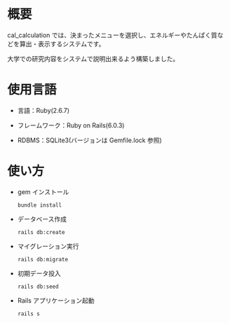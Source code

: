 # 概要

cal_calculation では、決まったメニューを選択し、エネルギーやたんぱく質などを算出・表示するシステムです。

大学での研究内容をシステムで説明出来るよう構築しました。

# 使用言語

* 言語：Ruby(2.6.7)

* フレームワーク：Ruby on Rails(6.0.3)

* RDBMS：SQLite3(バージョンは Gemfile.lock 参照)

# 使い方

* gem インストール

  ```
  bundle install
  ```

* データベース作成

  ```
  rails db:create
  ```

* マイグレーション実行

  ```
  rails db:migrate
  ```

* 初期データ投入

  ```
  rails db:seed
  ```

* Rails アプリケーション起動

  ```
  rails s
  ```
